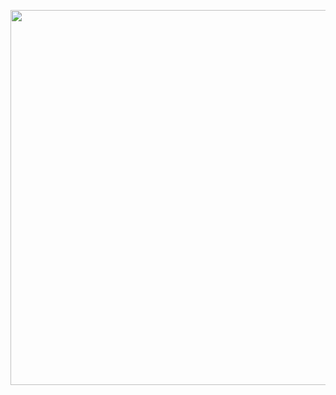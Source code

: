 <p align="center">
  <img src="https://github.com/user-attachments/assets/f3bf4451-e757-4cfb-b30b-c130b4b64b67" width="600" />
</p>
